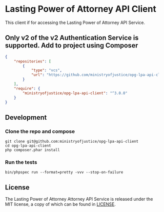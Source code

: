 # Lasting Power of Attorney API Client

This client if for accessing the Lasting Power of Attorney API Service.

Only v2 of the v2 Authentication Service is supported.
Add to project using Composer
-----------------------------

```json
{
	"repositories": [
        {
            "type": "vcs",
            "url": "https://github.com/ministryofjustice/opg-lpa-api-client"
        }
    ],
    "require": {
    	"ministryofjustice/opg-lpa-api-client": "^3.0.0"
    }
}
```

Development
-----------

### Clone the repo and compose

```
git clone git@github.com:ministryofjustice/opg-lpa-api-client
cd opg-lpa-api-client
php composer.phar install
```

### Run the tests

`bin/phpspec run --format=pretty -vvv --stop-on-failure`


License
-------

The Lasting Power of Attorney Attorney API Service is released under the MIT license, a copy of which can be found in [LICENSE](LICENSE).

